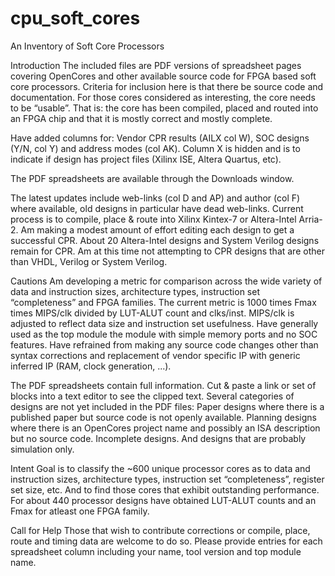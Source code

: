 # cpu_soft_cores
An Inventory of Soft Core Processors

Introduction
The included files are PDF versions of spreadsheet pages covering OpenCores and other available source code for FPGA based soft core processors. Criteria for inclusion here is that there be source code and documentation. For those cores considered as interesting, the core needs to be “usable”. That is: the core has been compiled, placed and routed into an FPGA chip and that it is mostly correct and mostly complete.

Have added columns for: Vendor CPR results (AILX col W), SOC designs (Y/N, col Y) and address modes (col AK). Column X is hidden and is to indicate if design has project files (Xilinx ISE, Altera Quartus, etc).

The PDF spreadsheets are available through the Downloads window.

The latest updates include web-links (col D and AP) and author (col F) where available, old designs in particular have dead web-links.
Current process is to compile, place & route into Xilinx Kintex-7 or Altera-Intel Arria-2. Am making a modest amount of effort editing each design to get a successful CPR. About 20 Altera-Intel designs and System Verilog designs remain for CPR. Am at this time not attempting to CPR designs that are other than VHDL, Verilog or System Verilog.

Cautions
Am developing a metric for comparison across the wide variety of data and instruction sizes, architecture types, instruction set “completeness” and FPGA families. The current metric is 1000 times Fmax times MIPS/clk divided by LUT-ALUT count and clks/inst. MIPS/clk is adjusted to reflect data size and instruction set usefulness. Have generally used as the top module the module with simple memory ports and no SOC features. Have refrained from making any source code changes other than syntax corrections and replacement of vendor specific IP with generic inferred IP (RAM, clock generation, ...).

The PDF spreadsheets contain full information. Cut & paste a link or set of blocks into a text editor to see the clipped text.
Several categories of designs are not yet included in the PDF files: Paper designs where there is a published paper but source code is not openly available. Planning designs where there is an OpenCores project name and possibly an ISA description but no source code. Incomplete designs. And designs that are probably simulation only.

Intent
Goal is to classify the ~600 unique processor cores as to data and instruction sizes, architecture types, instruction set “completeness”, register set size, etc. And to find those cores that exhibit outstanding performance. For about 440 processor designs have obtained LUT-ALUT counts and an Fmax for atleast one FPGA family.

Call for Help
Those that wish to contribute corrections or compile, place, route and timing data are welcome to do so. Please provide entries for each spreadsheet column including your name, tool version and top module name.
